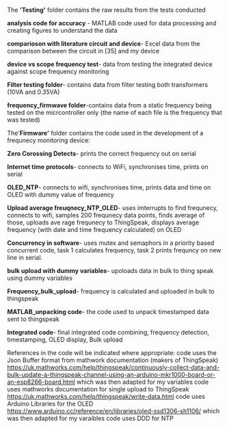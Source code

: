 The **'Testing'** folder contains the raw results from the tests conducted 

 **analysis code for accuracy** - MATLAB code used for data processing and creating figures to understand the data
 
 **comparioson with literature circuit and device**- Excel data from the comparison between the circuit in [35] and my device
 
 **device vs scope frequency test**- data from testing the integrated device against scope frequency monitoring 

 **Filter testing folder**- contains data from filter testing both transformers (10VA and 0.35VA)

 **frequency_firmwave folder**-contains data from a static frequency being tested on the micrcontroller only (the name of each file is the frequency that was tested)
 


The'**Firmware'** folder contains the code used in the development of a frequnecy monitoring device:

**Zero Corossing Detects**- prints the correct frequency out on serial 

**Internet time protocols**- connects to WiFi, synchronises time, prints on serial

**OLED_NTP**- connects to wifi, synchronises time, prints data and time on OLED with dummy value of frequency 

**Upload average freuqnecy_NTP_OLED**- uses imterrupts to find frequnecy, connects to wifi, samples 200 frequnecy data points, finds average of those, uploads ave rage frequnecy to ThingSpeak, displays average frequency (with date and time frequency calculated) on OLED

**Concurrency in software**-  uses mutex and semaphors in a priority based concurrent code, task 1 calculates frequency, task 2 prints frequncy on new line in serial. 

**bulk upload with dummy variables**- upoloads data in bulk to thing speak using dummy variables

**Frequency_bulk_upload**- frequency is calculated and uploaded in bulk to thingspeak

**MATLAB_unpacking code**- the code used to unpack timestamped data sent to thingspeak

**Integrated code**- final integrated code combining, frequency detection, timestamping, OLED display, Bulk upload

References in the code will be indicated where appropriate: 
code  uses the Json Buffer format from mathwork documentation (makers of ThingSpeak) https://uk.mathworks.com/help/thingspeak/continuously-collect-data-and-bulk-update-a-thingspeak-channel-using-an-arduino-mkr1000-board-or-an-esp8266-board.html which was then adapted for my variables 
code uses mathworks documentation for single upload to ThingSpeak https://uk.mathworks.com/help/thingspeak/write-data.html
code uses Arduino Libraries for the OLED https://www.arduino.cc/reference/en/libraries/oled-ssd1306-sh1106/ which was then adapted for my varaibles 
code uses DDD for NTP
